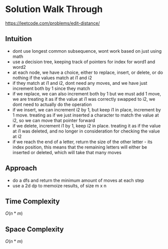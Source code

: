 # Solution Walk Through
https://leetcode.com/problems/edit-distance/

## Intuition
- dont use longest common subsequence, wont work based on just using math
- use a decision tree, keeping track of pointers for index for word1 and word2
- at each node, we have a choice, either to replace, insert, or delete, or do nothing if the values match at i1 and i2
- if they match at i1 and i2, dont need any moves, and we have just increment both by 1 since they match
- if we replace, we can also increment both by 1 but we must add 1 move, we are treating it as if the value at i1 was correctly swapped to i2, we dont need to actually do the operation
- if we insert, we can increment i2 by 1, but keep i1 in place, increment by 1 move. treating as if we just inserted a character to match the value at i2, so we can move that pointer forward
- if we delete, increment i1 by 1, keep i2 in place. treating it as if the value at i1 was deleted, and no longer in consideration for checking the value at i2
- if we reach the end of a letter, return the size of the other letter - its index position, this means that the remaining letters will either be inserted or deleted, which will take that many moves

## Approach
- do a dfs and return the minimum amount of moves at each step
- use a 2d dp to memoize results, of size m x n

## Time Complexity
$O(n*m)$

## Space Complexity
$O(n*m)$



